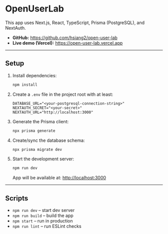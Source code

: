 # OpenUserLab

This app uses Next.js, React, TypeScript, Prisma (PostgreSQL), and NextAuth.

- **GitHub:** <https://github.com/hsiang2/open-user-lab>
- **Live demo (Vercel):** <https://open-user-lab.vercel.app>

---

## Setup

1. Install dependencies:

    ```bash
    npm install
    ```

2. Create a `.env` file in the project root with at least:

    ```dotenv
    DATABASE_URL="<your-postgresql-connection-string>"
    NEXTAUTH_SECRET="<your-secret>"
    NEXTAUTH_URL="http://localhost:3000"
    ```

3. Generate the Prisma client:

    ```bash
    npx prisma generate
    ```

4. Create/sync the database schema:

    ```bash
    npx prisma migrate dev
    ```

5. Start the development server:

    ```bash
    npm run dev
    ```
    App will be available at: [http://localhost:3000](http://localhost:3000)

---

## Scripts

- `npm run dev` – start dev server  
- `npm run build` – build the app  
- `npm start` – run in production  
- `npm run lint` – run ESLint checks  
